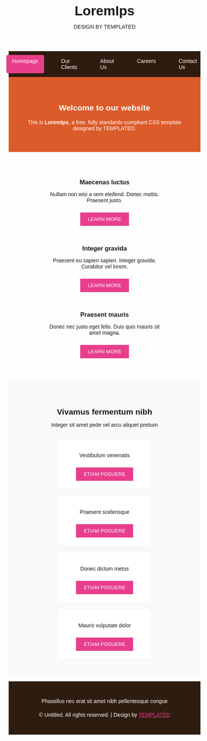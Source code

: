 <!DOCTYPE html>
<html lang="en">
<head>
  <meta charset="UTF-8" />
  <meta name="viewport" content="width=device-width, initial-scale=1.0"/>
  <title>Website Modelo</title>
  <style>
    body {
      margin: 0;
      font-family: Arial, sans-serif;
    }

    header {
      background: #2e1c0e;
      color: white;
      text-align: center;
      padding: 40px 0;
    }

    header h1 {
      font-size: 2.5em;
      margin: 0;
    }

    nav {
      background: #2e1c0e;
      display: flex;
      justify-content: center;
      gap: 30px;
      padding: 10px 0;
    }

    nav a {
      color: white;
      text-decoration: none;
      padding: 8px 15px;
    }

    nav a.active {
      background: #e83e8c;
      border-radius: 4px;
    }

    .intro {
      background: #db5b2a;
      color: white;
      text-align: center;
      padding: 40px 20px;
    }

    .section {
      display: flex;
      justify-content: space-around;
      padding: 40px 20px;
      flex-wrap: wrap;
    }

    .card {
      text-align: center;
      width: 300px;
      margin: 20px;
    }

    .card i {
      font-size: 40px;
      margin-bottom: 10px;
    }

    .card h3 {
      margin: 10px 0;
    }

    .btn {
      background: #e83e8c;
      color: white;
      padding: 10px 20px;
      border: none;
      margin-top: 10px;
      cursor: pointer;
      text-transform: uppercase;
    }

    .info-section {
      background: #f9f9f9;
      padding: 40px 20px;
      text-align: center;
    }

    .info-section h2 {
      margin-bottom: 10px;
    }

    .info-grid {
      display: flex;
      justify-content: center;
      flex-wrap: wrap;
      gap: 20px;
      margin-top: 30px;
    }

    .info-grid div {
      width: 200px;
      background: white;
      padding: 20px;
    }

    footer {
      background: #2e1c0e;
      color: white;
      text-align: center;
      padding: 30px 10px;
      margin-top: 20px;
    }

    footer .social {
      margin: 20px 0;
    }

    footer .social i {
      margin: 0 10px;
      cursor: pointer;
    }

    @media (max-width: 768px) {
      .section, .info-grid {
        flex-direction: column;
        align-items: center;
      }
    }
  </style>
  <!-- Font Awesome CDN for icons -->
  <script src="https://kit.fontawesome.com/a076d05399.js" crossorigin="anonymous"></script>
</head>
<body>

  <header>
    <h1>LoremIps</h1>
    <p>DESIGN BY TEMPLATED</p>
  </header>

  <nav>
    <a href="#" class="active">Homepage</a>
    <a href="#">Our Clients</a>
    <a href="#">About Us</a>
    <a href="#">Careers</a>
    <a href="#">Contact Us</a>
  </nav>

  <div class="intro">
    <h2>Welcome to our website</h2>
    <p>This is <strong>LoremIps</strong>, a free, fully standards-compliant CSS template designed by TEMPLATED.</p>
  </div>

  <div class="section">
    <div class="card">
      <i class="fas fa-wrench"></i>
      <h3>Maecenas luctus</h3>
      <p>Nullam non wisi a sem eleifend. Donec mattis. Praesent justo.</p>
      <button class="btn">Learn more</button>
    </div>
    <div class="card">
      <i class="fas fa-cogs"></i>
      <h3>Integer gravida</h3>
      <p>Praesent eu sapien sapien. Integer gravida. Curabitur vel lorem.</p>
      <button class="btn">Learn more</button>
    </div>
    <div class="card">
      <i class="fas fa-gavel"></i>
      <h3>Praesent mauris</h3>
      <p>Donec nec justo eget felis. Duis quis mauris sit amet magna.</p>
      <button class="btn">Learn more</button>
    </div>
  </div>

  <div class="info-section">
    <h2>Vivamus fermentum nibh</h2>
    <p>Integer sit amet pede vel arcu aliquet pretium</p>
    <div class="info-grid">
      <div>
        <p>Vestibulum venenatis</p>
        <button class="btn">Etiam posuere</button>
      </div>
      <div>
        <p>Praesent scelerisque</p>
        <button class="btn">Etiam posuere</button>
      </div>
      <div>
        <p>Donec dictum metus</p>
        <button class="btn">Etiam posuere</button>
      </div>
      <div>
        <p>Mauris vulputate dolor</p>
        <button class="btn">Etiam posuere</button>
      </div>
    </div>
  </div>

  <footer>
    <p>Phasellus nec erat sit amet nibh pellentesque congue</p>
    <div class="social">
      <i class="fab fa-twitter"></i>
      <i class="fab fa-facebook"></i>
      <i class="fab fa-dribbble"></i>
      <i class="fab fa-tumblr"></i>
      <i class="fas fa-rss"></i>
    </div>
    <p>&copy; Untitled. All rights reserved. | Design by <a href="#" style="color:#e83e8c;">TEMPLATED</a></p>
  </footer>

</body>
</html>
